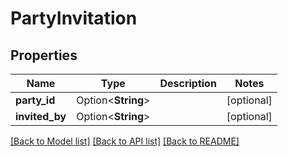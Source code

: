 # PartyInvitation

## Properties

Name | Type | Description | Notes
------------ | ------------- | ------------- | -------------
**party_id** | Option<**String**> |  | [optional]
**invited_by** | Option<**String**> |  | [optional]

[[Back to Model list]](../README.md#documentation-for-models) [[Back to API list]](../README.md#documentation-for-api-endpoints) [[Back to README]](../README.md)


